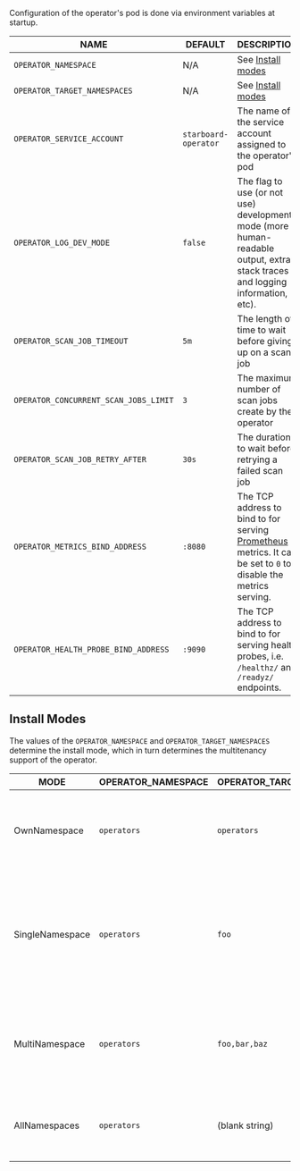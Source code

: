 Configuration of the operator's pod is done via environment variables at startup.

| NAME                                  | DEFAULT                | DESCRIPTION |
| ------------------------------------- | ---------------------- | ----------- |
| `OPERATOR_NAMESPACE`                  | N/A                    | See [Install modes](#install-modes) |
| `OPERATOR_TARGET_NAMESPACES`          | N/A                    | See [Install modes](#install-modes) |
| `OPERATOR_SERVICE_ACCOUNT`            | `starboard-operator`   | The name of the service account assigned to the operator's pod |
| `OPERATOR_LOG_DEV_MODE`               | `false`                | The flag to use (or not use) development mode (more human-readable output, extra stack traces and logging information, etc). |
| `OPERATOR_SCAN_JOB_TIMEOUT`           | `5m`                   | The length of time to wait before giving up on a scan job |
| `OPERATOR_CONCURRENT_SCAN_JOBS_LIMIT` | `3`                    | The maximum number of scan jobs create by the operator |
| `OPERATOR_SCAN_JOB_RETRY_AFTER`       | `30s`                  | The duration to wait before retrying a failed scan job |
| `OPERATOR_METRICS_BIND_ADDRESS`       | `:8080`                | The TCP address to bind to for serving [Prometheus][prometheus] metrics. It can be set to `0` to disable the metrics serving. |
| `OPERATOR_HEALTH_PROBE_BIND_ADDRESS`  | `:9090`                | The TCP address to bind to for serving health probes, i.e. `/healthz/` and `/readyz/` endpoints. |

## Install Modes

The values of the `OPERATOR_NAMESPACE` and `OPERATOR_TARGET_NAMESPACES` determine
the install mode, which in turn determines the multitenancy support of the operator.

| MODE            | OPERATOR_NAMESPACE | OPERATOR_TARGET_NAMESPACES | DESCRIPTION |
| --------------- | ------------------ | -------------------------- | ----------- |
| OwnNamespace    | `operators`        | `operators`                | The operator can be configured to watch events in the namespace it is deployed in. |
| SingleNamespace | `operators`        | `foo`                      | The operator can be configured to watch for events in a single namespace that the operator is not deployed in. |
| MultiNamespace  | `operators`        | `foo,bar,baz`              | The operator can be configured to watch for events in more than one namespace. |
| AllNamespaces   | `operators`        | (blank string)             | The operator can be configured to watch for events in all namespaces. |

[prometheus]: https://github.com/prometheus
